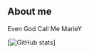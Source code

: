 ## About me
Even God Call Me MarieY

[![GitHub stats](https://github-readme-stats.vercel.app/api?username=moji55&theme=radical)]
